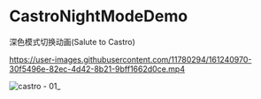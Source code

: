# CastroNightModeDemo
深色模式切换动画(Salute to Castro)


https://user-images.githubusercontent.com/11780294/161240970-30f5496e-82ec-4d42-8b21-9bff1662d0ce.mp4

![castro - 01_](https://user-images.githubusercontent.com/11780294/161241135-a52a1c11-1989-4ebd-b0ab-cec810363c0d.gif)
